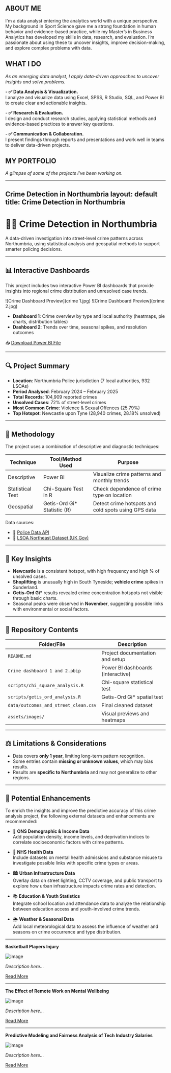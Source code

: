 <!--Section 1: Introduce your self-->
## ABOUT ME
I'm a data analyst entering the analytics world with a unique perspective.
My background in Sport Science gave me a strong foundation in human behavior and evidence-based practice, while my Master’s in Business Analytics has developed my skills in data, research, and evaluation.
I’m passionate about using these to uncover insights, improve decision-making, and explore complex problems with data.


<!--Mention your top/relevant skills here - core and soft skills-->
## WHAT I DO
*As an emerging data analyst, I apply data-driven approaches to uncover insights and solve problems.*

**- ✅ Data Analysis & Visualization.**  
I analyze and visualize data using Excel, SPSS, R Studio, SQL, and Power BI to create clear and actionable insights.

**- ✅ Research & Evaluation.**  
I design and conduct research studies, applying statistical methods and evidence-based practices to answer key questions.

**- ✅ Communication & Collaboration.**  
I present findings through reports and presentations and work well in teams to deliver data-driven projects.


## MY PORTFOLIO

*A glimpse of some of the projects I've been working on.*

---

**Crime Detection in Northumbria**
layout: default
title: Crime Detection in Northumbria
---

# 🕵️‍♂️ Crime Detection in Northumbria

A data-driven investigation into street-level crime patterns across Northumbria, using statistical analysis and geospatial methods to support smarter policing decisions.

---

## 📊 Interactive Dashboards

This project includes two interactive Power BI dashboards that provide insights into regional crime distribution and unresolved case trends.

![Crime Dashboard Preview](crime 1.jpg)
![Crime Dashboard Preview](crime 2.jpg)

- **Dashboard 1**: Crime overview by type and local authority (heatmaps, pie charts, distribution tables)
- **Dashboard 2**: Trends over time, seasonal spikes, and resolution outcomes

📥 [Download Power BI File](Crime%20dashboard%201%20and%202.pbip)

---

## 🔍 Project Summary

- **Location**: Northumbria Police jurisdiction (7 local authorities, 932 LSOAs)
- **Period Analysed**: February 2024 – February 2025  
- **Total Records**: 104,909 reported crimes  
- **Unsolved Cases**: 72% of street-level crimes  
- **Most Common Crime**: Violence & Sexual Offences (25.79%)  
- **Top Hotspot**: Newcastle upon Tyne (28,940 crimes, 28.18% unsolved)

---

## 🧪 Methodology

The project uses a combination of descriptive and diagnostic techniques:

| Technique         | Tool/Method Used                     | Purpose                                              |
|------------------|--------------------------------------|------------------------------------------------------|
| Descriptive       | Power BI                             | Visualize crime patterns and monthly trends          |
| Statistical Test  | Chi-Square Test in R                 | Check dependence of crime type on location           |
| Geospatial        | Getis-Ord Gi\* Statistic (R)         | Detect crime hotspots and cold spots using GPS data  |

Data sources:
- 📂 [Police Data API](https://data.police.uk/data/)
- 📂 [LSOA Northeast Dataset (UK Gov)](https://assets.publishing.service.gov.uk/media/60423ba6e90e077dd43107f4/LSOA_-_A_-_North_East_1819.ods)

---

## 📌 Key Insights

- **Newcastle** is a consistent hotspot, with high frequency and high % of unsolved cases.
- **Shoplifting** is unusually high in South Tyneside; **vehicle crime** spikes in Sunderland.
- **Getis-Ord Gi\*** results revealed crime concentration hotspots not visible through basic charts.
- Seasonal peaks were observed in **November**, suggesting possible links with environmental or social factors.

---

## 💾 Repository Contents

| Folder/File                  | Description                                  |
|------------------------------|----------------------------------------------|
| `README.md`                  | Project documentation and setup              |
| `Crime dashboard 1 and 2.pbip` | Power BI dashboards (interactive)          |
| `scripts/chi_square_analysis.R` | Chi-square statistical test                |
| `scripts/getis_ord_analysis.R` | Getis-Ord Gi\* spatial test                 |
| `data/outcomes_and_street_clean.csv` | Final cleaned dataset                 |
| `assets/images/`             | Visual previews and heatmaps                 |

---

## ⚖️ Limitations & Considerations

- Data covers **only 1 year**, limiting long-term pattern recognition.
- Some entries contain **missing or unknown values**, which may bias results.
- Results are **specific to Northumbria** and may not generalize to other regions.

---
## 🔮 Potential Enhancements

To enrich the insights and improve the predictive accuracy of this crime analysis project, the following external datasets and enhancements are recommended:

- 🔗 **ONS Demographic & Income Data**  
  Add population density, income levels, and deprivation indices to correlate socioeconomic factors with crime patterns.

- 🧠 **NHS Health Data**  
  Include datasets on mental health admissions and substance misuse to investigate possible links with specific crime types or areas.

- 🏙️ **Urban Infrastructure Data**  
  Overlay data on street lighting, CCTV coverage, and public transport to explore how urban infrastructure impacts crime rates and detection.

- 📚 **Education & Youth Statistics**  
  Integrate school location and attendance data to analyze the relationship between education access and youth-involved crime trends.

- 🌦️ **Weather & Seasonal Data**  
  Add local meteorological data to assess the influence of weather and seasons on crime occurrence and type distribution.

---

**Basketball Players Injury**

![image](basketball.jpg)

*Description here...*

[Read More](#)

---

**The Effect of Remote Work on Mental Wellbeing**

![image](mentalheealth.jpg)

*Description here...*

[Read More](#)

---

**Predictive Modeling and Fairness Analysis of Tech Industry Salaries**

![image](path-to-your-image4.jpg)

*Description here...*

[Read More](#)


